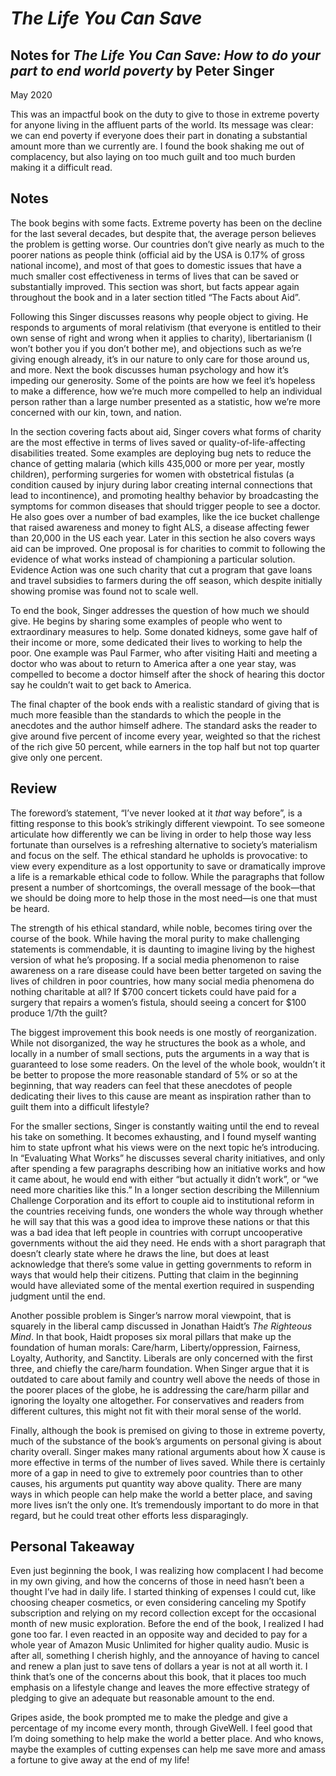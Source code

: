 # _The Life You Can Save_

## Notes for _The Life You Can Save: How to do your part to end world poverty_ by Peter Singer
<link rel="stylesheet" type="text/css" href="../style.css" />

May 2020

This was an impactful book on the duty to give to those in extreme poverty for anyone living in the affluent parts of the world. Its message was clear: we can end poverty if everyone does their part in donating a substantial amount more than we currently are. I found the book shaking me out of complacency, but also laying on too much guilt and too much burden making it a difficult read.

## Notes

The book begins with some facts. Extreme poverty has been on the decline for the last several decades, but despite that, the average person believes the problem is getting worse. Our countries don’t give nearly as much to the poorer nations as people think (official aid by the USA is 0.17% of gross national income), and most of that goes to domestic issues that have a much smaller cost effectiveness in terms of lives that can be saved or substantially improved. This section was short, but facts appear again throughout the book and in a later section titled “The Facts about Aid”.

Following this Singer discusses reasons why people object to giving. He responds to arguments of moral relativism (that everyone is entitled to their own sense of right and wrong when it applies to charity), libertarianism (I won’t bother you if you don’t bother me), and objections such as we’re giving enough already, it’s in our nature to only care for those around us, and more. Next the book discusses human psychology and how it’s impeding our generosity. Some of the points are how we feel it’s hopeless to make a difference, how we’re much more compelled to help an individual person rather than a large number presented as a statistic, how we’re more concerned with our kin, town, and nation.

In the section covering facts about aid, Singer covers what forms of charity are the most effective in terms of lives saved or quality-of-life-affecting disabilities treated. Some examples are deploying bug nets to reduce the chance of getting malaria (which kills 435,000 or more per year, mostly children), performing surgeries for women with obstetrical fistulas (a condition caused by injury during labor creating internal connections that lead to incontinence), and promoting healthy behavior by broadcasting the symptoms for common diseases that should trigger people to see a doctor. He also goes over a number of bad examples, like the ice bucket challenge that raised awareness and money to fight ALS, a disease affecting fewer than 20,000 in the US each year. Later in this section he also covers ways aid can be improved. One proposal is for charities to commit to following the evidence of what works instead of championing a particular solution. Evidence Action was one such charity that cut a program that gave loans and travel subsidies to farmers during the off season, which despite  initially showing promise was found not to scale well.

To end the book, Singer addresses the question of how much we should give. He begins by sharing some examples of people who went to extraordinary measures to help. Some donated kidneys, some gave half of their income or more, some dedicated their lives to working to help the poor. One example was Paul Farmer, who after visiting Haiti and meeting a doctor who was about to return to America after a one year stay, was compelled to become a doctor himself after the shock of hearing this doctor say he couldn’t wait to get back to America.

The final chapter of the book ends with a realistic standard of giving that is much more feasible than the standards to which the people in the anecdotes and the author himself adhere. The standard asks the reader to give around five percent of income every year, weighted so that the richest of the rich give 50 percent, while earners in the top half but not top quarter give only one percent.

## Review

The foreword’s statement, “I’ve never looked at it _that_ way before”, is a fitting response to this book’s strikingly different viewpoint. To see someone articulate how differently we can be living in order to help those way less fortunate than ourselves is a refreshing alternative to society’s materialism and focus on the self. The ethical standard he upholds is provocative: to view every expenditure as a lost opportunity to save or dramatically improve a life is a remarkable ethical code to follow. While the paragraphs that follow present a number of shortcomings, the overall message of the book—that we should be doing more to help those in the most need—is one that must be heard.

The strength of his ethical standard, while noble, becomes tiring over the course of the book. While having the moral purity to make challenging statements is commendable, it is daunting to imagine living by the highest version of what he’s proposing. If a social media phenomenon to raise awareness on a rare disease could have been better targeted on saving the lives of children in poor countries, how many social media phenomena do nothing charitable at all? If $700 concert tickets could have paid for a surgery that repairs a women’s fistula, should seeing a concert for $100 produce 1/7th the guilt?

The biggest improvement this book needs is one mostly of reorganization. While not disorganized, the way he structures the book as a whole, and locally in a number of small sections, puts the arguments in a way that is guaranteed to lose some readers. On the level of the whole book, wouldn’t it be better to propose the more reasonable standard of 5% or so at the beginning, that way readers can feel that these anecdotes of people dedicating their lives to this cause are meant as inspiration rather than to guilt them into a difficult lifestyle?

For the smaller sections, Singer is constantly waiting until the end to reveal his take on something. It becomes exhausting, and I found myself wanting him to state upfront what his views were on the next topic he’s introducing. In “Evaluating What Works” he discusses several charity initiatives, and only after spending a few paragraphs describing how an initiative works and how it came about, he would end with either “but actually it didn’t work”, or “we need more charities like this.” In a longer section describing the Millennium Challenge Corporation and its effort to couple aid to institutional reform in the countries receiving funds, one wonders the whole way through whether he will say that this was a good idea to improve these nations or that this was a bad idea that left people in countries with corrupt uncooperative governments without the aid they need. He ends with a short paragraph that doesn’t clearly state where he draws the line, but does at least acknowledge that there’s some value in getting governments to reform in ways that would help their citizens. Putting that claim in the beginning would have alleviated some of the mental exertion required in suspending judgment until the end.

Another possible problem is Singer’s narrow moral viewpoint, that is squarely in the liberal camp discussed in Jonathan Haidt’s _The Righteous Mind_. In that book, Haidt proposes six moral pillars that make up the foundation of human morals: Care/harm, Liberty/oppression, Fairness, Loyalty, Authority, and Sanctity. Liberals are only concerned with the first three, and chiefly the care/harm foundation. When Singer argue that it is outdated to care about family and country well above the needs of those in the poorer places of the globe, he is addressing the care/harm pillar and ignoring the loyalty one altogether. For conservatives and readers from different cultures, this might not fit with their moral sense of the world.

Finally, although the book is premised on giving to those in extreme poverty, much of the substance of the book’s arguments on personal giving is about charity overall. Singer makes many rational arguments about how X cause is more effective in terms of the number of lives saved. While there is certainly more of a gap in need to give to extremely poor countries than to other causes, his arguments put quantity way above quality. There are many ways in which people can help make the world a better place, and saving more lives isn’t the only one. It’s tremendously important to do more in that regard, but he could treat other efforts less disparagingly.

## Personal Takeaway

Even just beginning the book, I was realizing how complacent I had become in my own giving, and how the concerns of those in need hasn’t been a thought I’ve had in daily life. I started thinking of expenses I could cut, like choosing cheaper cosmetics, or even considering canceling my Spotify subscription and relying on my record collection except for the occasional month of new music exploration. Before the end of the book, I realized I had gone too far. I even reacted in an opposite way and decided to pay for a whole year of Amazon Music Unlimited for higher quality audio. Music is after all, something I cherish highly, and the annoyance of having to cancel and renew a plan just to save tens of dollars a year is not at all worth it. I think that’s one of the concerns about this book, that it places too much emphasis on a lifestyle change and leaves the more effective strategy of pledging to give an adequate but reasonable amount to the end.

Gripes aside, the book prompted me to make the pledge and give a percentage of my income every month, through GiveWell. I feel good that I’m doing something to help make the world a better place. And who knows, maybe the examples of cutting expenses can help me save more and amass a fortune to give away at the end of my life!